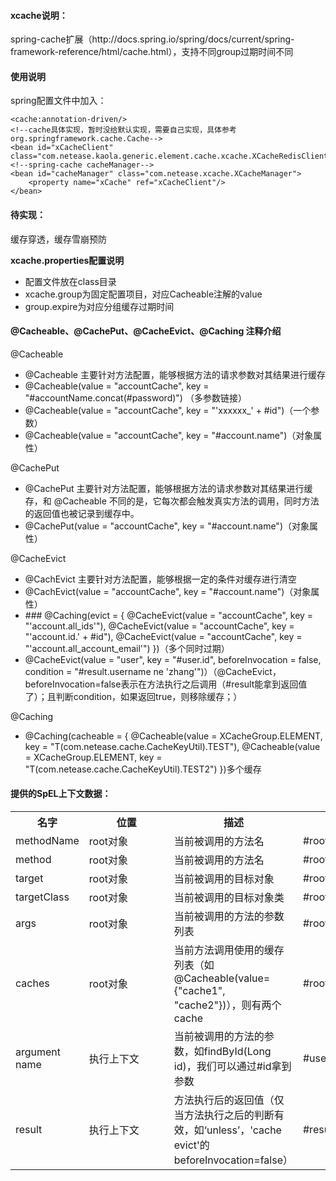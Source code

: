 <h4>xcache说明：</h4>
spring-cache扩展（http://docs.spring.io/spring/docs/current/spring-framework-reference/html/cache.html），支持不同group过期时间不同

<h4>使用说明</h4>
spring配置文件中加入：

    <cache:annotation-driven/>
    <!--cache具体实现，暂时没给默认实现，需要自己实现，具体参考org.springframework.cache.Cache-->
    <bean id="xCacheClient" class="com.netease.kaola.generic.element.cache.xcache.XCacheRedisClient"/>
    <!--spring-cache cacheManager-->
    <bean id="cacheManager" class="com.netease.xcache.XCacheManager">
        <property name="xCache" ref="xCacheClient"/>
    </bean>

<h4>待实现：</h4>
缓存穿透，缓存雪崩预防

<strong>xcache.properties配置说明</strong>
<ul>
    <li>配置文件放在class目录</li>
    <li>xcache.group为固定配置项目，对应Cacheable注解的value</li>
    <li>group.expire为对应分组缓存过期时间</li>
</ul>

<h4>@Cacheable、@CachePut、@CacheEvict、@Caching 注释介绍</h4>
@Cacheable
<ul>
    <li>@Cacheable 主要针对方法配置，能够根据方法的请求参数对其结果进行缓存</li>
    <li>@Cacheable(value = "accountCache", key = "#accountName.concat(#password)") （多参数链接）</li>
    <li>@Cacheable(value = "accountCache", key = "'xxxxxx_' + #id")（一个参数）</li>
    <li>@Cacheable(value = "accountCache", key = "#account.name")（对象属性）
</ul>
@CachePut
<ul>
    <li>@CachePut 主要针对方法配置，能够根据方法的请求参数对其结果进行缓存，和 @Cacheable 不同的是，它每次都会触发真实方法的调用，同时方法的返回值也被记录到缓存中。</li>
    <li>@CachePut(value = "accountCache", key = "#account.name")（对象属性）</li>
</ul>
@CacheEvict
<ul>
    <li>@CachEvict 主要针对方法配置，能够根据一定的条件对缓存进行清空</li>
    <li>@CachEvict(value = "accountCache", key = "#account.name")（对象属性）</li>
    <li>
        ### @Caching(evict = {
                @CacheEvict(value = "accountCache", key = "'account.all_ids'"),
                @CacheEvict(value = "accountCache", key = "'account.id.' + #id"),
                @CacheEvict(value = "accountCache", key = "'account.all_account_email'")
        })（多个同时过期）
    </li>
    <li>@CacheEvict(value = "user", key = "#user.id", beforeInvocation = false, condition = "#result.username ne 'zhang'")）（@CacheEvict， beforeInvocation=false表示在方法执行之后调用（#result能拿到返回值了）；且判断condition，如果返回true，则移除缓存；）</li>
</ul>
@Caching
<ul>
    <li>@Caching(cacheable = {
                    @Cacheable(value = XCacheGroup.ELEMENT, key = "T(com.netease.cache.CacheKeyUtil).TEST"),
                    @Cacheable(value = XCacheGroup.ELEMENT, key = "T(com.netease.cache.CacheKeyUtil).TEST2")
            })多个缓存
    </li>
</ul>

<h4>提供的SpEL上下文数据：</h4>
<table>
    <tr>
        <th>名字</th>
        <th style="min-width: 120px;">位置</th>
        <th>描述</th>
        <th>示例</th>
    </tr>
    <tr>
        <td>methodName</td>
        <td>root对象</td>
        <td>当前被调用的方法名</td>
        <td>#root.methodName</td>
    </tr>
    <tr>
        <td>method</td>
        <td>root对象</td>
        <td>当前被调用的方法名</td>
        <td>#root.method.name</td>
    </tr>
    <tr>
        <td>target</td>
        <td>root对象</td>
        <td>当前被调用的目标对象</td>
        <td>#root.target</td>
    </tr>
    <tr>
        <td>targetClass</td>
        <td>root对象</td>
        <td>当前被调用的目标对象类</td>
        <td>#root.targetClass</td>
    </tr>
    <tr>
        <td>args</td>
        <td>root对象</td>
        <td>当前被调用的方法的参数列表</td>
        <td>#root.args[0]</td>
    </tr>
    <tr>
        <td>caches</td>
        <td>root对象</td>
        <td>当前方法调用使用的缓存列表（如@Cacheable(value={"cache1", "cache2"})），则有两个cache</td>
        <td>#root.caches[0].name</td>
    </tr>
    <tr>
        <td>argument name</td>
        <td>执行上下文</td>
        <td>当前被调用的方法的参数，如findById(Long id)，我们可以通过#id拿到参数</td>
        <td>#user.id</td>
    </tr>
    <tr>
        <td>result</td>
        <td>执行上下文</td>
        <td>方法执行后的返回值（仅当方法执行之后的判断有效，如‘unless’，'cache evict'的beforeInvocation=false）</td>
        <td>#result</td>
    </tr>
</table>




